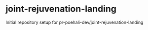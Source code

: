 # joint-rejuvenation-landing

Initial repository setup for pr-poehali-dev/joint-rejuvenation-landing